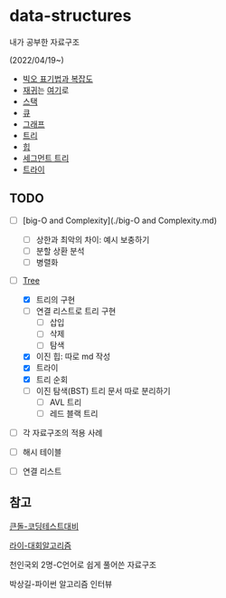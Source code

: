 # data-structures

내가 공부한 자료구조

(2022/04/19~)

- [빅오 표기법과 복잡도](https://github.com/leegwae/data-structure/blob/main/big-O%20and%20Complexity.md)
- [재귀](https://github.com/leegwae/data-structure)는 [여기](https://github.com/leegwae/data-structure/blob/main/Recursion.md)로
- [스택](https://github.com/leegwae/data-structures/blob/main/Stack.md)
- [큐](https://github.com/leegwae/data-structures/blob/main/Queue.md)
- [그래프](https://github.com/leegwae/data-structures/blob/main/Graph.md)
- [트리](https://github.com/leegwae/data-structures/blob/main/Tree.md)
- [힙](https://github.com/leegwae/data-structures/blob/main/Heap.md)
- [세그먼트 트리](https://github.com/leegwae/data-structures/blob/main/Segment%20Tree.md)
- [트라이](https://github.com/leegwae/data-structures/blob/main/Trie.md)



## TODO

- [ ] [big-O and Complexity](./big-O and Complexity.md)
  - [ ] 상한과 최악의 차이: 예시 보충하기
  - [ ] 분할 상환 분석
  - [ ] 병렬화
- [ ] [Tree](./Tree.md)
  - [x] 트리의 구현
  - [ ] 연결 리스트로 트리 구현
    - [ ] 삽입
    - [ ] 삭제
    - [ ] 탐색
  - [x] 이진 힙: 따로 md 작성
  - [x] 트라이
  - [x] 트리 순회
  - [ ] 이진 탐색(BST) 트리 문서 따로 분리하기
    - [ ] AVL 트리
    - [ ] 레드 블랙 트리
- [ ] 각 자료구조의 적용 사례
- [ ] 해시 테이블
- [ ] 연결 리스트




## 참고

[큰돌-코딩테스트대비](https://blog.naver.com/jhc9639/222283814653)

[라이-대회알고리즘](https://blog.naver.com/kks227/220769859177)

천인국외 2명-C언어로 쉽게 풀어쓴 자료구조

박상길-파이썬 알고리즘 인터뷰
